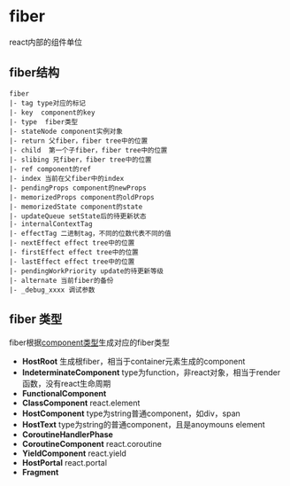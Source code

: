 # fiber
react内部的组件单位

## fiber结构
```
fiber
|- tag type对应的标记
|- key  component的key
|- type  fiber类型
|- stateNode component实例对象
|- return 父fiber，fiber tree中的位置
|- child  第一个子fiber，fiber tree中的位置
|- slibing 兄fiber，fiber tree中的位置
|- ref component的ref
|- index 当前在父fiber中的index
|- pendingProps component的newProps
|- memorizedProps component的oldProps
|- memorizedState component的state
|- updateQueue setState后的待更新状态
|- internalContextTag
|- effectTag 二进制tag，不同的位数代表不同的值
|- nextEffect effect tree中的位置
|- firstEffect effect tree中的位置
|- lastEffect effect tree中的位置
|- pendingWorkPriority update的待更新等级
|- alternate 当前fiber的备份
|- _debug_xxxx 调试参数 
```

## fiber 类型
fiber根据[component类型](./component.md)生成对应的fiber类型

* **HostRoot** 生成根fiber，相当于container元素生成的component
* **IndeterminateComponent** type为function，非react对象，相当于render函数，没有react生命周期
* **FunctionalComponent** 
* **ClassComponent** react.element
* **HostComponent** type为string普通component，如div，span
* **HostText**  type为string的普通component，且是anoymouns element
* **CoroutineHandlerPhase** 
* **CoroutineComponent**  react.coroutine
* **YieldComponent**  react.yield
* **HostPortal**  react.portal
* **Fragment** 
